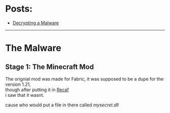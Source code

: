 
# Posts: 

 - [Decrypting a Malware](#the-malware)

---

# The Malware
## Stage 1: The Minecraft Mod

The orignial mod was made for Fabric, it was supposed to be a dupe for the version 1.21,  
though after putting it in [Recaf](https://github.com/Col-E/Recaf)  
i saw that it wasnt.

cause who would put a file in there called *mysecret.dll*


